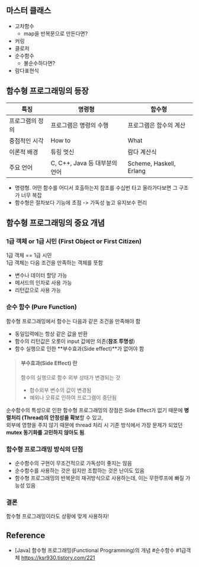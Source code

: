 ## 마스터 클래스

- 고차함수
    - map을 반복문으로 만든다면?
- 커링
- 클로저
- 순수함수
    - 불순수하다면?
- 람다표현식


## 함수형 프로그래밍의 등장

| 특징       | 명령형 | 함수형 |
|----------|-----|-----|
| 프로그램의 정의 | 프로그램은 명령의 수행|프로그램은 함수의 계산|
| 중점적인 시각  | How to | What |
| 이론적 배경   | 튜링 멋신 | 람다 계산식|
|  주요 언어   | C, C++, Java 등 대부분의 언어 | Scheme, Haskell, Erlang|

- 명령형. 어떤 함수를 어디서 호출하는지 참조를 수십번 타고 올라가다보면 그 구조가 너무 복잡
- 함수형은 절차보다 기능에 초점 -> 가독성 높고 유지보수 편리

## 함수형 프로그래밍의 중요 개념
### 1급 객체 or 1급 시민 (First Object or First Citizen)
1급 객체 == 1급 시민   
1급 객체는 다음 조건을 만족하는 객체를 뜻함
- 변수나 데이터 할당 가능
- 메서드의 인자로 사용 가능
- 리턴값으로 사용 가능

### 순수 함수 (Pure Function)
함수형 프로그래밍에서 함수는 다음과 같은 조건을 만족해야 함
- 동일입력에는 항상 같은 값을 반환
- 함수의 리턴값은 오롯이 input 값에만 의존(**참조 투명성**)
- 함수 실행으로 인한 **부수효과(Side effect)**가 없어야 함

> #### 부수효과(Side Effect) 란
> 함수의 실행으로 함수 외부 상태가 변경되는 것
>   - 함수외부 변수의 값이 변경됨
>   - 예외나 오류로 인하여 프로그램이 중단됨

순수함수의 특성으로 인한 함수형 프로그래밍의 장점은 Side Effect가 없기 때문에
**병렬처리 (Thread)의 안정성을 확보**할 수 있고,   
외부에 영향을 주지 않기 때문에 thread 처리 시 기존 방식에서 가장 문제가 되었던
**mutex 동기화를 고민하지 않아도 됨**.

### 함수형 프로그래밍 방식의 단점
- 순수함수의 구현이 무조건적으로 가독성이 좋지는 않음
- 순수함수를 사용하는 것은 쉽지만 조합하는 것은 난이도 있음
- 함수형 프로그래밍의 반복문의 재귀방식으로 사용하는데, 이는 무한루프에 빠질 가능성 있음

### 결론
함수형 프로그래밍이라도 상황에 맞게 사용하자!

## Reference
- [Java] 함수형 프로그래밍(Functional Programming)의 개념 #순수함수 #1급객체
https://ksr930.tistory.com/221